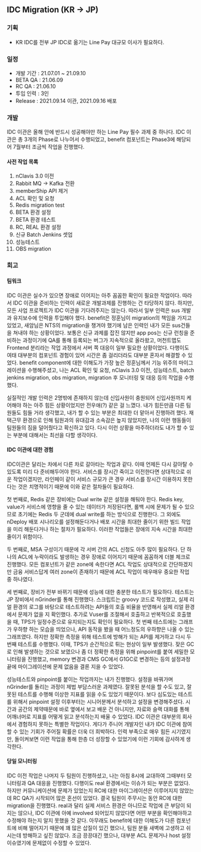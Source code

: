 ## IDC Migration (KR -> JP)

### 기획

- KR IDC를 전부 JP IDC로 옮기는 Line Pay 대규모 이사가 필요하다.

### 일정

- 개발 기간 : 21.07.01 ~ 21.09.10
- BETA QA : 21.06.09
- RC QA : 21.06.10
- 투입 인력 : 3인
- Release : 2021.09.14 이관, 2021.09.16 배포

### 개발

IDC 이관은 올해 안에 반드시 성공해야만 하는 Line Pay 필수 과제 중 하나다. IDC 이관은 총 3개의 Phase로 나누어서 수행되었고, benefit 컴포넌트는 Phase3에 해당되어 7월부터 조금씩 작업을 진행했다. 

#### 사전 작업 목록

1. nClavis 3.0 이전
2. Rabbit MQ -> Kafka 전환
3. memberShip API 제거
4. ACL 확인 및 요청
5. Redis migration test
6. BETA 환경 설정
7. BETA 환경 테스트
8. RC, REAL 환경 설정
9. 신규 Batch Jenkins 셋업
10. 성능테스트
11. OBS migration

### 회고

#### 팀워크

IDC 이관은 실수가 있으면 장애로 이어지는 아주 꼼꼼한 확인이 필요한 작업이다. 따라서 IDC 이관을 준비하는 인력이 새로운 개발과제를 진행하는 건 타당하지 않다. 하지만, 모든 사업 프로젝트가 IDC 이관을 기다려주지는 않는다. 따라서 일부 인력은 sus 개발과 유지보수에 인력을 투입해야 했다. benefit은 정훈님이 migration의 책임을 가지고 있었고, 새암님은 NTS의 migration을 챙겨야 했기에 남은 인력인 내가 모든 sus건들을 쳐내야 하는 상황이었다. 보통은 신규 과제를 잡진 않지만 app pos는 신규 런칭을 준비하는 과정이기에 QA를 통해 등록되는 버그가 지속적으로 올라왔고, 머천트맵도 Frontend 분리라는 작업 과정에서 서버 쪽 대응이 일부 필요한 상황이었다. 다행이도 여태 대부분의 컴포넌트 경험이 있어 시간은 좀 걸리더라도 대부분 혼자서 해결할 수 있었다. benefit component에 대한 이해도가 가장 높은 정훈님께서 기능 위주의 마이그레이션을 수행해주셨고, 나는 ACL 확인 및 요청, nClavis 3.0 이전, 성능테스트, batch jenkins migration, obs migration, migration 후 모니터링 및 대응 등의 작업을 수행했다.

실질적인 개발 인력은 2명밖에 존재하지 않는데 신입사원이 충원되어 신입사원까지 케어해야 하는 아주 힘든 상황이었지만 전우애(?) 같은 걸 느꼈다. 내가 힘든만큼 다른 팀원들도 힘들 거라 생각했고, 내가 할 수 있는 부분은 최대한 더 맡아서 진행하려 했다. 재택근무 환경으로 인해 팀원과의 유대감과 소속감은 높지 않았지만, 나의 이런 행동들이 팀원들의 짐을 덜어줬다고 확신하고 있다. 다시 이런 상황을 마주하더라도 내가 할 수 있는 부분에 대해서는 최선을 다할 생각이다.

#### IDC 이관에 대한 경험

IDC이관은 달리는 차에서 다른 차로 갈아타는 작업과 같다. 이때 언제든 다시 갈아탈 수 있도록 미리 다 준비해두어야 한다. 서비스를 장시간 죽이고 이전한다면 상대적으로 쉬운 작업이겠지만, 라인페이 같이 서비스 규모가 큰 경우 서비스를 장시간 이용하지 못한다는 것은 치명적이기 때문에 이와 같은 절차들이 필요하다.

첫 번째로, Redis 같은 장비에는 Dual write 같은 설정을 해둬야 한다. Redis key, value가 서비스에 영향을 줄 수 있는 데이터가 저장된다면, 롤백 시에 문제가 될 수 있으므로 초기에는 Redis 두 군데에 dual write를 하는 방식으로 진행한다. 그 외에도 nDeploy 배포 시나리오를 설정해둔다거나 배포 시간을 최대한 줄이기 위한 빌드 작업을 미리 해둔다거나 하는 절차가 필요하다. 이러한 작업들은 장애의 지속 시간을 최대한 줄이기 위함이다.

두 번째로, MSA 구성이기 때문에 각 서버 간의 ACL 신청도 아주 많이 필요하다. 단 하나의 ACL에 누락이라도 발생하는 경우 장애로 이어지기 때문에 꼼꼼하게 더블 체크로 진행했다. 모든 컴포넌트가 같은 zone에 속한다면 ACL 작업도 상대적으로 간단하겠지만 금융 서비스답게 여러 zone이 존재하기 때문에 ACL 작업이 매우매우 중요한 작업 중 하나였다. 

세 번째로, 장비가 전부 바뀌기 때문에 성능에 대한 충분한 테스트가 필요하다. 테스트는 JP 장비에서 nGrinder를 통해 진행했다. 스크립트는 groovy 코드로 작성했고, 실제 리얼 환경의 로그를 바탕으로 테스트하려는 API들의 호출 비율을 반영해서 실제 리얼 환경에서 문제가 없을 지 확인했다. 추가로 Vuser를 조절해서 호출하고 반복적으로 호출했을 때, TPS가 일정수준으로 유지되는지도 확인이 필요하다. 첫 번째 테스트에는 그래프가 우하향 하는 모습을 띄었으나, API 동작을 봤을 때 어느정도의 우하향은 나올 수 있는 그래프였다. 하지만 정확한 측정을 위해 테스트에 방해가 되는 API를 제거하고 다시 두 번째 테스트를 수행했다. 이때, TPS가 순간적으로 튀는 현상이 일부 발생했다. 잦은 GC로 인해 발생하는 것으로 보였으나 좀 더 정확한 측정을 위해 pinpoint를 붙여 세밀한 모니터링을 진행했고, memory 변경과 CMS GC에서 G1GC로 변경하는 등의 설정과정 끝에 마이그레이션에 문제 없음을 결론 지을 수 있었다. 

성능테스트와 pinpoint를 붙이는 작업까지는 내가 진행했다. 설정을 바꿔가며 nGrinder를 돌리는 과정이 제법 부담스러운 과제였다. 잘못된 분석을 할 수도 있고, 잘못된 테스트를 수행해 이상한 지표를 읽을 수도 있었기 때문이다. 보다 심도있는 테스트를 위해서 pinpoint 설정 이후부터는 시니어분께서 분석하고 설정을 변경해주셨다. 시간과 공간의 제약때문에 바로 옆에서 보고 배운 건 아니지만, 자료와 슬랙 대화를 통해 어깨너머로 지표를 어떻게 읽고 분석하는지 배울 수 있었다. IDC 이관은 대부분의 회사에서 경험하지 못하는 특별한 작업이다. 게다가 주니어 개발자인 내가 IDC 이관에 참여할 수 있는 기회가 주어질 확률은 더욱 더 희박하다. 인력 부족으로 매우 힘든 시기였지만, 돌이켜보면 이런 작업을 통해 한층 더 성장할 수 있었기에 이런 기회에 감사하게 생각한다.

#### 당일 모니터링

IDC 이전 작업은 나머지 두 팀원이 진행하셨고, 나는 아침 8시에 교대하여 그때부터 모니터링과 QA 대응을 진행했다. 다행이도 real 환경에서는 이슈가 되는 부분은 없었다. 하지만 커뮤니케이션에 문제가 있었는지 RC에 대한 마이그레이션은 이루어지지 않았는데 RC QA가 시작되어 많은 혼선이 있었다. 결국 팀원이 주무시는 동안 RC에 대한 migration을 진행했다. real과 달리 실제 서비스 환경은 아니므로 작업에 큰 부담이 되지는 않으나, IDC 이관에 아예 involved 되어있지 않았다면 어떤 부분을 확인해야하고 수정해야 하는지 알지 못했을 것 같다. 아무래도 benefit에 대한 이해도가 다른 컴포넌트에 비해 떨어지기 때문에 꽤 많은 삽질이 있긴 했으나, 팀원 분들 새벽에 고생하고 쉬시는데 방해하고 싶진 않았다. 조금 끙끙대긴 했으나, 대부분 ACL 문제거나 host 설정 이슈였기에 문제없이 수정할 수 있었다.